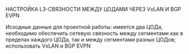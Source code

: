 НАСТРОЙКА L3-СВЯЗНОСТИ МЕЖДУ ЦОДАМИ ЧЕРЕЗ VxLAN И BGP EVPN

Исходные данные для проектной работы: имеется два ЦОДа, необходимо обеспечить сетевую связность между сегментами как в пределах каждого ЦОДа, так и между сегментами разных ЦОДов; использовать VxLAN и BGP EVPN
